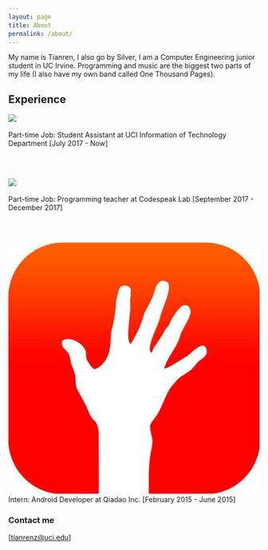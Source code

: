 ```yaml
---
layout: page
title: About
permalink: /about/
---
```


My name is Tianren, I also go by Silver, I am a  Computer Engineering junior student in UC Irvine. Programming and music are the biggest two parts of my life (I also have my own band called One Thousand Pages).

## Experience


<img src="/images/iot-wordmark.png">  <br/>

Part-time Job: Student Assistant at UCI Information of Technology Department  [July 2017 - Now]

<br/>
<br/>

<img src="/images/codespeak.jpg">  <br/>

Part-time Job: Programming teacher at Codespeak Lab   [September 2017 - December 2017]

<br/>
<br/>


<img src="/images/qiadao.jpg">  <br/>
Intern: Android Developer at Qiadao Inc.  [February 2015 - June 2015]



### Contact me

[tianrenz@uci.edu]


